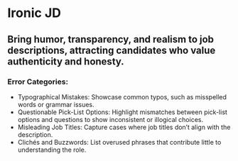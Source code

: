 # Ironic JD
## Bring humor, transparency, and realism to job descriptions, attracting candidates who value authenticity and honesty.

### Error Categories:

- Typographical Mistakes: Showcase common typos, such as misspelled words or grammar issues.
- Questionable Pick-List Options: Highlight mismatches between pick-list options and questions to show inconsistent or illogical choices.
- Misleading Job Titles: Capture cases where job titles don’t align with the description.
- Clichés and Buzzwords: List overused phrases that contribute little to understanding the role.
